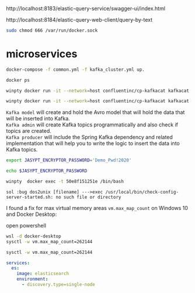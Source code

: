 http://localhost:8183/elastic-query-service/swagger-ui/index.html

http://localhost:8184/elastic-query-web-client/query-by-text
```sh
sudo chmod 666 /var/run/docker.sock
```


# microservices
```sh
docker-compose -f common.yml -f kafka_cluster.yml up.
```
```sh
docker ps
```
```sh
winpty docker run -it --network=host confluentinc/cp-kafkacat kafkacat -L -b localhost:19092
```

```sh
winpty docker run -it --network=host confluentinc/cp-kafkacat kafkacat -C -b localhost:19092 -t twitter-topic
```


  `Kafka model` will create and hold the Avro model that will hold the data that will be inserted into Kafka.<br/>
  `Kafka admin` will create Kafka topics programmatically and also check if topics are created.<br/>
  `Kafka producer` will include the Spring Kafka dependency and related implementation that will help you to write the logic to insert the data into Kafka topics.<br/>
  
  
  
  
```sh 
export JASYPT_ENCRYPTOR_PASSWORD='Demo_Pwd!2020'
```
```sh
echo $JASYPT_ENCRYPTOR_PASSWORD
```
```sh
winpty  docker exec -t 50e8f151251e /bin/bash
```
`sol :bug dos2unix [filename] --->exec /usr/local/bin/check-config-server-started.sh: no such file or directory`




I found a fix for max virtual memory areas `vm.max_map_count`
on Windows 10 and Docker Desktop:

open powershell
```sh
wsl -d docker-desktop
sysctl -w vm.max_map_count=262144
```

```sh
sysctl -w vm.max_map_count=262144
```
```yml
services:
  es:
    image: elasticsearch
    environment:
      - discovery.type=single-node
```

